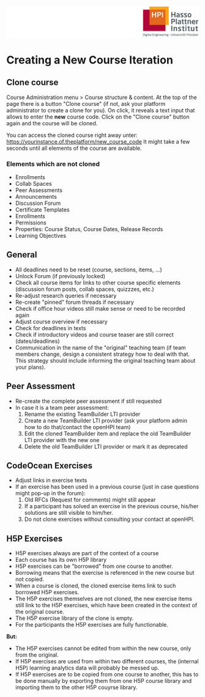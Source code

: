 ![HPI Logo](../img/HPI_Logo.png)

# Creating a New Course Iteration

## Clone course
Course Administration menu > Course structure & content.
At the top of the page there is a button "Clone course" (if not, ask your platform administrator to create a clone for you). 
On click, it reveals a text input that allows to enter the **new** course code.
Click on the "Clone course" button again and the course will be cloned.

You can access the cloned course right away unter:  
https://yourinstance.of.theplatform/new_course_code
It might take a few seconds until all elements of the course are available.

### Elements which are not cloned
- Enrollments
- Collab Spaces
- Peer Assessments
- Announcements
- Discussion Forum
- Certificate Templates
- Enrollments
- Permissions
- Properties: Course Status, Course Dates, Release Records
- Learning Objectives


## General
- All deadlines need to be reset (course, sections, items, ...)
- Unlock Forum (if previously locked)
- Check all course items for links to other course specific elements (discussion forum posts, collab spaces, quizzzes, etc.)
- Re-adjust research queries if necessary
- Re-create "pinned" forum threads if necessary
- Check if office hour videos still make sense or need to be recorded again
- Adjust course overview if necessary
- Check for deadlines in texts
- Check if introductory videos and course teaser are still correct (dates/deadlines)
- Communication in the name of the "original" teaching team (if team members change, design a consistent strategy how to deal with that. This strategy should include informing the original teaching team about your plans). 

## Peer Assessment
- Re-create the complete peer assessment if still requested
- In case it is a team peer assessment:
  1. Rename the existing TeamBuilder LTI provider
  2. Create a new TeamBuilder LTI provider (ask your platform admin how to do that/contact the openHPI team)
  3. Edit the cloned TeamBuilder item and replace the old TeamBuilder LTI provider with the new one
  4. Delete the old TeamBuilder LTI provider or mark it as deprecated


## CodeOcean Exercises
- Adjust links in exercise texts
- If an exercise has been used in a previous course (just in case questions might pop-up in the forum):
  1. Old RFCs (Request for comments) might still appear
  2. If a participant has solved an exercise in the previous course, his/her solutions are still visible to him/her.
  3. Do not clone exercises without consulting your contact at openHPI.
  
## H5P Exercises
- H5P exercises always are part of the context of a course
- Each course has its own H5P library
- H5P exercises can be "borrowed" from one course to another. 
- Borrowing means that the exercise is referenced in the new course but not copied. 
- When a course is cloned, the cloned exercise items link to such borrowed H5P exercises.
- The H5P exercises themselves are not cloned, the new exercise items still link to the H5P exercises, which have been created in the context of the original course.
- The H5P exercise library of the clone is empty.
- For the participants the H5P exercises are fully functionable.

**But:**
- The H5P exercises cannot be edited from within the new course, only from the original.
- If H5P exercises are used from within two different courses, the (internal H5P) learning analytics data will probably be messed up.
- If H5P exercises are to be copied from one course to another, this has to be done manually by exporting them from one H5P course library and importing them to the other H5P couyrse library.




